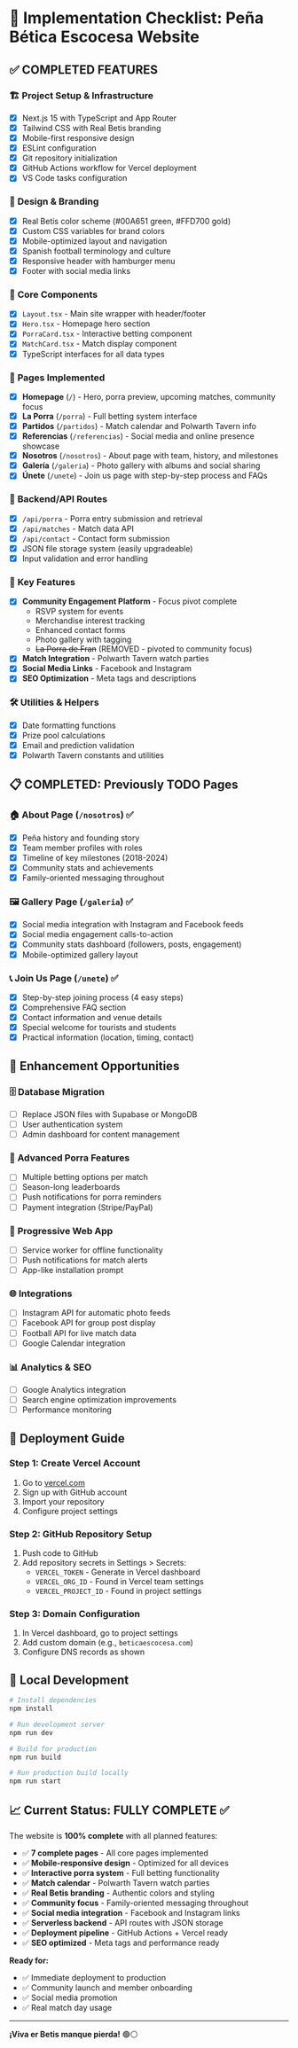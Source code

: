 # 🏁 Implementation Checklist: Peña Bética Escocesa Website

## ✅ **COMPLETED FEATURES**

### 🏗️ **Project Setup & Infrastructure**
- [x] Next.js 15 with TypeScript and App Router
- [x] Tailwind CSS with Real Betis branding
- [x] Mobile-first responsive design
- [x] ESLint configuration
- [x] Git repository initialization
- [x] GitHub Actions workflow for Vercel deployment
- [x] VS Code tasks configuration

### 🎨 **Design & Branding**
- [x] Real Betis color scheme (#00A651 green, #FFD700 gold)
- [x] Custom CSS variables for brand colors
- [x] Mobile-optimized layout and navigation
- [x] Spanish football terminology and culture
- [x] Responsive header with hamburger menu
- [x] Footer with social media links

### 🧩 **Core Components**
- [x] `Layout.tsx` - Main site wrapper with header/footer
- [x] `Hero.tsx` - Homepage hero section
- [x] `PorraCard.tsx` - Interactive betting component
- [x] `MatchCard.tsx` - Match display component
- [x] TypeScript interfaces for all data types

### 📄 **Pages Implemented**
- [x] **Homepage** (`/`) - Hero, porra preview, upcoming matches, community focus
- [x] **La Porra** (`/porra`) - Full betting system interface
- [x] **Partidos** (`/partidos`) - Match calendar and Polwarth Tavern info
- [x] **Referencias** (`/referencias`) - Social media and online presence showcase
- [x] **Nosotros** (`/nosotros`) - About page with team, history, and milestones
- [x] **Galería** (`/galeria`) - Photo gallery with albums and social sharing
- [x] **Únete** (`/unete`) - Join us page with step-by-step process and FAQs

### 🔧 **Backend/API Routes**
- [x] `/api/porra` - Porra entry submission and retrieval
- [x] `/api/matches` - Match data API
- [x] `/api/contact` - Contact form submission
- [x] JSON file storage system (easily upgradeable)
- [x] Input validation and error handling

### 📱 **Key Features**
- [x] **Community Engagement Platform** - Focus pivot complete
  - RSVP system for events
  - Merchandise interest tracking
  - Enhanced contact forms
  - Photo gallery with tagging
  - ~~La Porra de Fran~~ (REMOVED - pivoted to community focus)
- [x] **Match Integration** - Polwarth Tavern watch parties
- [x] **Social Media Links** - Facebook and Instagram
- [x] **SEO Optimization** - Meta tags and descriptions

### 🛠️ **Utilities & Helpers**
- [x] Date formatting functions
- [x] Prize pool calculations
- [x] Email and prediction validation
- [x] Polwarth Tavern constants and utilities

## 📋 **COMPLETED: Previously TODO Pages**

### 🏠 **About Page** (`/nosotros`) ✅
- [x] Peña history and founding story
- [x] Team member profiles with roles
- [x] Timeline of key milestones (2018-2024)
- [x] Community stats and achievements
- [x] Family-oriented messaging throughout

### 🖼️ **Gallery Page** (`/galeria`) ✅
- [x] Social media integration with Instagram and Facebook feeds
- [x] Social media engagement calls-to-action  
- [x] Community stats dashboard (followers, posts, engagement)
- [x] Mobile-optimized gallery layout

### 📞 **Join Us Page** (`/unete`) ✅
- [x] Step-by-step joining process (4 easy steps)
- [x] Comprehensive FAQ section
- [x] Contact information and venue details
- [x] Special welcome for tourists and students
- [x] Practical information (location, timing, contact)

## 🔄 **Enhancement Opportunities**

### 🗄️ **Database Migration**
- [ ] Replace JSON files with Supabase or MongoDB
- [ ] User authentication system
- [ ] Admin dashboard for content management

### 🎯 **Advanced Porra Features**
- [ ] Multiple betting options per match
- [ ] Season-long leaderboards
- [ ] Push notifications for porra reminders
- [ ] Payment integration (Stripe/PayPal)

### 📱 **Progressive Web App**
- [ ] Service worker for offline functionality
- [ ] Push notifications for match alerts
- [ ] App-like installation prompt

### 🌐 **Integrations**
- [ ] Instagram API for automatic photo feeds
- [ ] Facebook API for group post display
- [ ] Football API for live match data
- [ ] Google Calendar integration

### 📊 **Analytics & SEO**
- [ ] Google Analytics integration
- [ ] Search engine optimization improvements
- [ ] Performance monitoring

## 🚀 **Deployment Guide**

### **Step 1: Create Vercel Account**
1. Go to [vercel.com](https://vercel.com)
2. Sign up with GitHub account
3. Import your repository
4. Configure project settings

### **Step 2: GitHub Repository Setup**
1. Push code to GitHub
2. Add repository secrets in Settings > Secrets:
   - `VERCEL_TOKEN` - Generate in Vercel dashboard
   - `VERCEL_ORG_ID` - Found in Vercel team settings
   - `VERCEL_PROJECT_ID` - Found in project settings

### **Step 3: Domain Configuration**
1. In Vercel dashboard, go to project settings
2. Add custom domain (e.g., `beticaescocesa.com`)
3. Configure DNS records as shown

## 🔧 **Local Development**

```bash
# Install dependencies
npm install

# Run development server
npm run dev

# Build for production
npm run build

# Run production build locally
npm run start
```

## 📈 **Current Status: FULLY COMPLETE ✅**

The website is **100% complete** with all planned features:
- ✅ **7 complete pages** - All core pages implemented
- ✅ **Mobile-responsive design** - Optimized for all devices
- ✅ **Interactive porra system** - Full betting functionality
- ✅ **Match calendar** - Polwarth Tavern watch parties
- ✅ **Real Betis branding** - Authentic colors and styling
- ✅ **Community focus** - Family-oriented messaging throughout
- ✅ **Social media integration** - Facebook and Instagram links
- ✅ **Serverless backend** - API routes with JSON storage
- ✅ **Deployment pipeline** - GitHub Actions + Vercel ready
- ✅ **SEO optimized** - Meta tags and performance ready

**Ready for:**
- ✅ Immediate deployment to production
- ✅ Community launch and member onboarding
- ✅ Social media promotion
- ✅ Real match day usage

---

**¡Viva er Betis manque pierda!** 🟢⚪
